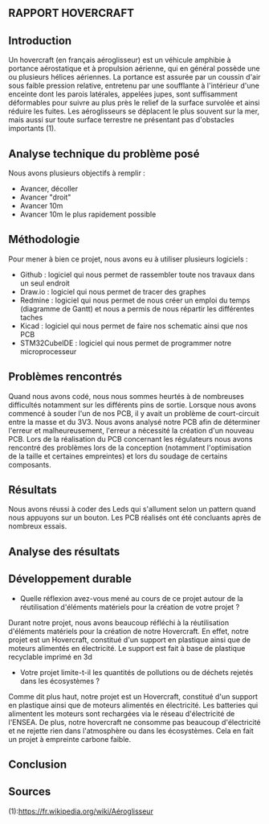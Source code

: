 ## RAPPORT HOVERCRAFT

## Introduction

Un hovercraft (en français aéroglisseur) est un véhicule amphibie à portance aérostatique et à propulsion aérienne, qui en général possède une ou plusieurs hélices aériennes.
La portance est assurée par un coussin d'air sous faible pression relative, entretenu par une soufflante à l'intérieur d'une enceinte dont les parois latérales, appelées jupes, sont suffisamment déformables pour suivre au plus près le relief de la surface survolée et ainsi réduire les fuites. Les aéroglisseurs se déplacent le plus souvent sur la mer, mais aussi sur toute surface terrestre ne présentant pas d'obstacles importants (1).


## Analyse technique du problème posé

Nous avons plusieurs objectifs à remplir : 
* Avancer, décoller
* Avancer "droit"
* Avancer 10m
* Avancer 10m le plus rapidement possible

## Méthodologie

Pour mener à bien ce projet, nous avons eu à utiliser plusieurs logiciels : 
* Github : logiciel qui nous permet de rassembler toute nos travaux dans un seul endroit
* Draw.io : logiciel qui nous permet de tracer des graphes
* Redmine : logiciel qui nous permet de nous créer un emploi du temps (diagramme de Gantt) et nous a permis de nous répartir les différentes taches
* Kicad : logiciel qui nous permet de faire nos schematic ainsi que nos PCB
* STM32CubeIDE : logiciel qui nous permet de programmer notre microprocesseur

## Problèmes rencontrés

Quand nous avons codé, nous nous sommes heurtés à de nombreuses difficultés notamment sur les différents pins de sortie.
Lorsque nous avons commencé à souder l'un de nos PCB, il y avait un problème de court-circuit entre la masse et du 3V3. Nous avons analysé notre PCB afin de déterminer l'erreur et malheureusement, l'erreur a nécessité la création d'un nouveau PCB.
Lors de la réalisation du PCB concernant les régulateurs nous avons rencontré des problèmes lors de la conception (notamment l'optimisation de la taille et certaines empreintes) et lors du soudage de certains composants.

## Résultats

Nous avons réussi à coder des Leds qui s'allument selon un pattern quand nous appuyons sur un bouton. 
Les PCB réalisés ont été concluants après de nombreux essais.

## Analyse des résultats

## Développement durable

- Quelle réflexion avez-vous mené au cours de ce projet autour de la réutilisation d'éléments matériels pour la création de votre projet ?

Durant notre projet, nous avons beaucoup réfléchi à la réutilisation d'éléments matériels pour la création de notre Hovercraft. En effet, notre projet est un Hovercraft, constitué d'un support en plastique ainsi que de moteurs alimentés en électricité. Le support est fait à base de plastique recyclable imprimé en 3d

- Votre projet limite-t-il les quantités de pollutions ou de déchets rejetés dans les écosystèmes ?

Comme dit plus haut, notre projet est un Hovercraft, constitué d'un support en plastique ainsi que de moteurs alimentés en électricité. Les batteries qui alimentent les moteurs sont rechargées via le réseau d'électricité de l'ENSEA. De plus, notre hovercraft ne consomme pas beaucoup d'électricité et ne rejette rien dans l'atmosphère ou dans les écosystèmes. Cela en fait un projet à empreinte carbone faible.

## Conclusion

## Sources

(1):https://fr.wikipedia.org/wiki/Aéroglisseur
